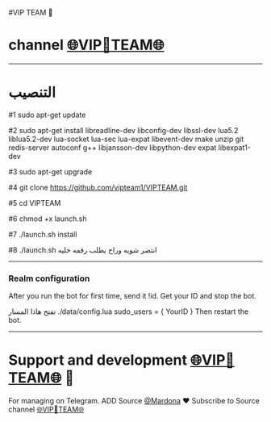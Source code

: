 #VIP TEAM 🔱
# channel [🌐VIP🏅TEAM🌐](https://telegram.me/VIP_TEAM1)
* * *


# التنصيب
#1
sudo apt-get update

#2
sudo apt-get install libreadline-dev libconfig-dev libssl-dev lua5.2 liblua5.2-dev lua-socket lua-sec lua-expat libevent-dev make unzip git redis-server autoconf g++ libjansson-dev libpython-dev expat libexpat1-dev

#3
sudo apt-get upgrade

#4
git clone https://github.com/vipteam1/VIPTEAM.git

#5
cd VIPTEAM

#6
chmod +x launch.sh

#7
./launch.sh install

#8
./launch.sh انتضر شويه وراح يطلب رقمه خليه
* * *

### Realm configuration

After you run the bot for first time, send it !id. Get your ID and stop the bot.

تفتح هاذا المسار ./data/config.lua 
  sudo_users = {
    YourID
  }
Then restart the bot.
* * *

# Support and development [🌐VIP🏅TEAM🌐](https://telegram.me/VIP_TEAM1) 🐾

For managing on Telegram.
ADD Source [@Mardona](https://telegram.me/Mardona) ❤️
Subscribe to Source channel [🌐VIP🏅TEAM🌐](https://telegram.me/VIP_TEAM1) 
